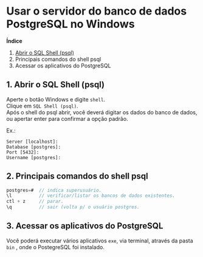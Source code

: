 # Usar o servidor do banco de dados PostgreSQL no Windows

**Índice**  

1. [Abrir o SQL Shell (psql)](#abrirshellpsql)
2. Principais comandos do shell psql
3. Acessar os aplicativos do PostgreSQL

<div id='abrirshellpsql'/>

## 1. Abrir o SQL Shell (psql)

Aperte o botão Windows e digite `shell`.  
Clique em `SQL Shell (psql)`.  
Após o shell do psql abrir, você deverá digitar os dados do banco de dados, ou apertar enter para confirmar a opção padrão.  

Ex.:  
```
Server [localhost]:  
Database [postgres]:  
Port [5432]:  
Username [postgres]:  
```

## 2. Principais comandos do shell psql

```java
postgres=#	// indica superusuário.  
\l			// verificar/listar os bancos de dados existentes.  
ctl + z		// parar.  
\q			// sair (volta p/ o usuário postgres.  
```

## 3. Acessar os aplicativos do PostgreSQL

Você poderá executar vários aplicativos `exe`, via terminal, através da pasta `bin` , onde o PostegreSQL foi instalado.



